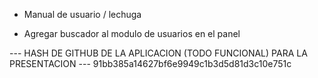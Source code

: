 - Manual de usuario / lechuga

- Agregar buscador al modulo de usuarios en el panel

--- HASH DE GITHUB DE LA APLICACION (TODO FUNCIONAL) PARA LA PRESENTACION ---
91bb385a14627bf6e9949c1b3d5d81d3c10e751c